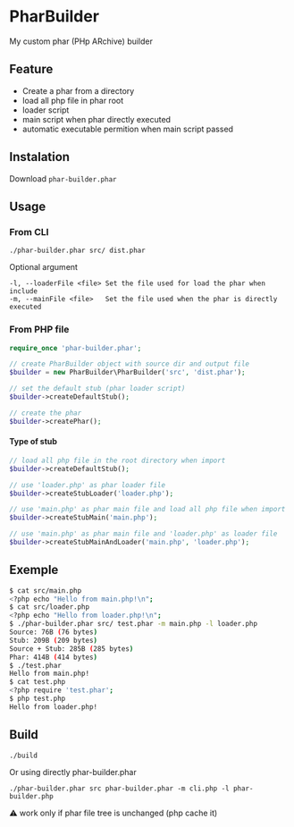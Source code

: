 # PharBuilder

My custom phar (PHp ARchive) builder

## Feature

* Create a phar from a directory
* load all php file in phar root
* loader script
* main script when phar directly executed
* automatic executable permition when main script passed

## Instalation

Download `phar-builder.phar`

## Usage

### From CLI

```
./phar-builder.phar src/ dist.phar
```

Optional argument
```
-l, --loaderFile <file> Set the file used for load the phar when include
-m, --mainFile <file>   Set the file used when the phar is directly executed
```

### From PHP file

```php
require_once 'phar-builder.phar';

// create PharBuilder object with source dir and output file
$builder = new PharBuilder\PharBuilder('src', 'dist.phar');

// set the default stub (phar loader script)
$builder->createDefaultStub();

// create the phar
$builder->createPhar();
```

#### Type of stub

```php
// load all php file in the root directory when import
$builder->createDefaultStub();

// use 'loader.php' as phar loader file
$builder->createStubLoader('loader.php');

// use 'main.php' as phar main file and load all php file when import
$builder->createStubMain('main.php');

// use 'main.php' as phar main file and 'loader.php' as loader file
$builder->createStubMainAndLoader('main.php', 'loader.php');
```

## Exemple

```sh
$ cat src/main.php
<?php echo "Hello from main.php!\n";
$ cat src/loader.php
<?php echo "Hello from loader.php!\n";
$ ./phar-builder.phar src/ test.phar -m main.php -l loader.php
Source: 76B (76 bytes)
Stub: 209B (209 bytes)
Source + Stub: 285B (285 bytes)
Phar: 414B (414 bytes)
$ ./test.phar
Hello from main.php!
$ cat test.php
<?php require 'test.phar';
$ php test.php
Hello from loader.php!
```

## Build

```
./build
```

Or using directly phar-builder.phar
```
./phar-builder.phar src phar-builder.phar -m cli.php -l phar-builder.php
```
:warning: work only if phar file tree is unchanged (php cache it)